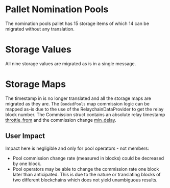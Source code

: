# Pallet Nomination Pools

The nomination pools pallet has 15 storage items of which 14 can be migrated without any
translation.

# Storage Values

All nine storage values are migrated as is in a single message.

# Storage Maps

The timestamp in is no longer translated and all the storage maps are migrated as they are.
The `BondedPools` map commission logic can be mapped as-is due to the use of the RelaychainDataProvider to get the relay block number. The Commission struct contains an absolute relay timestamp
[throttle_from](https://github.com/paritytech/polkadot-sdk/blob/bf20a9ee18f7215210bbbabf79e955c8c35b3360/substrate/frame/nomination-pools/src/lib.rs#L737)
and the commission change
[min_delay](https://github.com/paritytech/polkadot-sdk/blob/bf20a9ee18f7215210bbbabf79e955c8c35b3360/substrate/frame/nomination-pools/src/lib.rs#L922).  

## User Impact

Impact here is negligible and only for pool operators - not members:
- Pool commission change rate (measured in blocks) could be decreased by one block.
- Pool operators may be able to change the commission rate one block later than anticipated. This is
  due to the nature or translating blocks of two different blockchains which does not yield
  unambiguous results.
